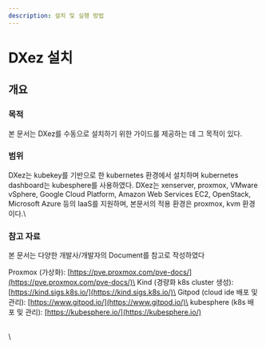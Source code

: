 ```yaml
---
description: 설치 및 실행 방법
---
```


# DXez 설치

## 개요

### 목적

본 문서는 DXez를 수동으로 설치하기 위한 가이드를 제공하는 데 그 목적이 있다.



### 범위

DXez는 kubekey를 기반으로 한 kubernetes 환경에서 설치하며 kubernetes dashboard는 kubesphere를 사용하였다. DXez는 xenserver, proxmox, VMware vSphere, Google Cloud Platform, Amazon Web Services EC2, OpenStack, Microsoft Azure 등의 IaaS를 지원하며, 본문서의 적용 환경은 proxmox, kvm 환경이다.\


### 참고 자료

본 문서는 다양한 개발사/개발자의 Document를 참고로 작성하였다

Proxmox (가상화): [https://pve.proxmox.com/pve-docs/](https://pve.proxmox.com/pve-docs/)\
Kind (경량화 k8s cluster 생성): [https://kind.sigs.k8s.io/](https://kind.sigs.k8s.io/)\
Gitpod (cloud ide 배포 및 관리): [https://www.gitpod.io/](https://www.gitpod.io/)\
kubesphere (k8s 배포 및 관리): [https://kubesphere.io/](https://kubesphere.io/)

\
\


